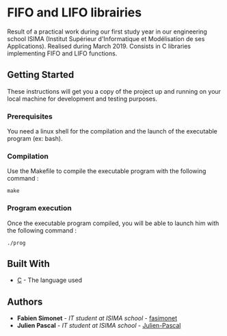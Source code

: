 # FIFO and LIFO librairies

Result of a practical work during our first study year in our engineering school ISIMA (Institut Supérieur d'Informatique et Modélisation de ses Applications). Realised during March 2019. Consists in C libraries implementing FIFO and LIFO functions. 

## Getting Started

These instructions will get you a copy of the project up and running on your local machine for development and testing purposes.

### Prerequisites

You need a linux shell for the compilation and the launch of the executable program (ex: bash).

### Compilation

Use the Makefile to compile the executable program with the following command :

```
make
```

### Program execution

Once the executable program compiled, you will be able to launch him with the following command :

```
./prog
```

## Built With

* [C](https://www.gnu.org/software/gnu-c-manual/gnu-c-manual.html) - The language used

## Authors

* **Fabien Simonet** - *IT student at ISIMA school* - [fasimonet](https://github.com/fasimonet)
* **Julien Pascal** - *IT student at ISIMA school* - [Julien-Pascal](https://github.com/Julien-Pascal)
